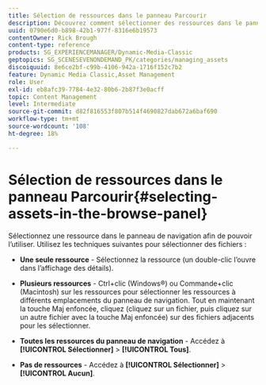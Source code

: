 ```yaml
---
title: Sélection de ressources dans le panneau Parcourir
description: Découvrez comment sélectionner des ressources dans le panneau Parcourir d’Adobe Dynamic Media Classic.
uuid: 0790e6d0-b898-42b1-977f-8316e6b19573
contentOwner: Rick Brough
content-type: reference
products: SG_EXPERIENCEMANAGER/Dynamic-Media-Classic
geptopics: SG_SCENESEVENONDEMAND_PK/categories/managing_assets
discoiquuid: 8e6ce2bf-c99b-4106-942a-1716f152c7b2
feature: Dynamic Media Classic,Asset Management
role: User
exl-id: eb8afc39-7784-4e32-80b6-2b87f3e0acff
topic: Content Management
level: Intermediate
source-git-commit: d82f816553f807b514f4690827dab672a6baf690
workflow-type: tm+mt
source-wordcount: '108'
ht-degree: 18%

---
```


# Sélection de ressources dans le panneau Parcourir{#selecting-assets-in-the-browse-panel}

Sélectionnez une ressource dans le panneau de navigation afin de pouvoir l’utiliser. Utilisez les techniques suivantes pour sélectionner des fichiers :

* **Une seule ressource** - Sélectionnez la ressource (un double-clic l’ouvre dans l’affichage des détails).

* **Plusieurs ressources** - Ctrl+clic (Windows®) ou Commande+clic (Macintosh) sur les ressources pour sélectionner les ressources à différents emplacements du panneau de navigation. Tout en maintenant la touche Maj enfoncée, cliquez (cliquez sur un fichier, puis cliquez sur un autre fichier avec la touche Maj enfoncée) sur des fichiers adjacents pour les sélectionner.

* **Toutes les ressources du panneau de navigation** - Accédez à **[!UICONTROL Sélectionner]** > **[!UICONTROL Tous]**.

* **Pas de ressources** - Accédez à **[!UICONTROL Sélectionner]** > **[!UICONTROL Aucun]**.
